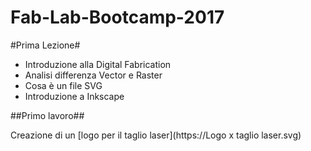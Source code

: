 # Fab-Lab-Bootcamp-2017

#Prima Lezione#

- Introduzione alla Digital Fabrication
- Analisi differenza Vector e Raster
- Cosa è un file SVG
- Introduzione a Inkscape

##Primo lavoro##

Creazione di un [logo per il taglio laser](https://Logo x taglio laser.svg)
